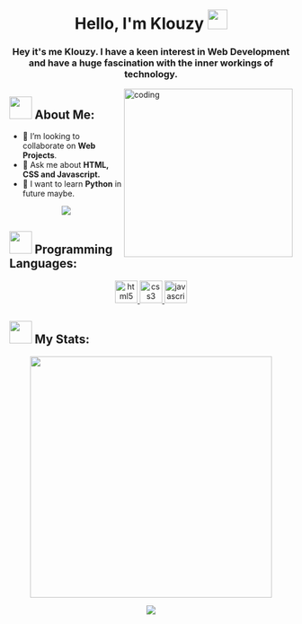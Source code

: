 
<h1 align="center">Hello, I'm Klouzy <img src="https://media.giphy.com/media/hvRJCLFzcasrR4ia7z/giphy.gif" width="35"></h1>
<h3 align="center">Hey it's me Klouzy. I have a keen interest in Web Development and have a huge fascination with the inner workings of technology.</h3>

<img align="right" alt="coding" width="300" src="https://media.giphy.com/media/lP8xu5t2DLGG045H8F/giphy.gif">

## <img src="https://media.giphy.com/media/WUlplcMpOCEmTGBtBW/giphy.gif" width="40"> **About Me:**

- 👯 I’m looking to collaborate on **Web Projects**.
- 💬 Ask me about **HTML, CSS and Javascript.**
- 🌱 I want to learn **Python** in future maybe.

<p align="center">
   <img align="center" src="https://github-readme-streak-stats.herokuapp.com/?user=Klouzy&hide_border=true"/>
</p>

## <img src="https://media.giphy.com/media/j2pOGeGYKe2xCCKwfi/giphy.gif" width="40"> **Programming Languages:**

<p align="center"> 
<a href="https://www.w3.org/html/" target="_blank"> <img src="https://www.svgrepo.com/show/452228/html-5.svg" alt="html5" width="40" height="40"/> </a>
<a href="https://www.w3schools.com/css/" target="_blank"> <img src="https://www.svgrepo.com/show/452185/css-3.svg" alt="css3" width="40" height="40"/> </a>
<a href="https://www.javascript.com/" target="_blank"> <img src="https://www.svgrepo.com/show/353925/javascript.svg"  alt="javascript" width="40" height="40" /></a>
</p>

## <img src="https://media.giphy.com/media/ZCN6F3FAkwsyOGU2RS/giphy.gif" width="40"> **My Stats:**

<p align="center">
  <a>
   <img width="430" align="center" src="https://github-readme-stats.vercel.app/api?username=Klouzy&show_icons=true&locale=en">
  </a>
</p>
<p align="center">
   <a>
    <img align="center" src="https://github-readme-stats.anuraghazra1.vercel.app/api/top-langs/?username=Klouzy&layout=compact&langs_count=6" />
  </a>
</p>
 
